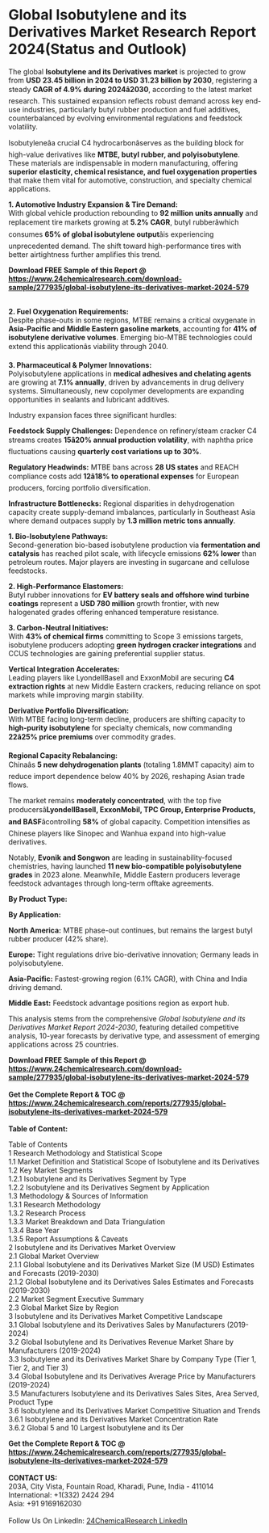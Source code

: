 <h1>Global Isobutylene and its Derivatives Market Research Report 2024(Status and Outlook)</h1><p>The global <strong>Isobutylene and its Derivatives market</strong> is projected to grow from <strong>USD 23.45 billion in 2024 to USD 31.23 billion by 2030</strong>, registering a steady <strong>CAGR of 4.9% during 2024â2030</strong>, according to the latest market research. This sustained expansion reflects robust demand across key end-use industries, particularly butyl rubber production and fuel additives, counterbalanced by evolving environmental regulations and feedstock volatility.</p><p>Isobutyleneâa crucial C4 hydrocarbonâserves as the building block for high-value derivatives like <strong>MTBE, butyl rubber, and polyisobutylene</strong>. These materials are indispensable in modern manufacturing, offering <strong>superior elasticity, chemical resistance, and fuel oxygenation properties</strong> that make them vital for automotive, construction, and specialty chemical applications.</p><p><strong>1. Automotive Industry Expansion &amp; Tire Demand:</strong><br>
With global vehicle production rebounding to <strong>92 million units annually</strong> and replacement tire markets growing at <strong>5.2% CAGR</strong>, butyl rubberâwhich consumes <strong>65% of global isobutylene output</strong>âis experiencing unprecedented demand. The shift toward high-performance tires with better airtightness further amplifies this trend.</p><div><b>Download FREE Sample of this Report @ 
            <a href="https://www.24chemicalresearch.com/download-sample/277935/global-isobutylene-its-derivatives-market-2024-579">
            https://www.24chemicalresearch.com/download-sample/277935/global-isobutylene-its-derivatives-market-2024-579</a></b></div><br><p><strong>2. Fuel Oxygenation Requirements:</strong><br>
Despite phase-outs in some regions, MTBE remains a critical oxygenate in <strong>Asia-Pacific and Middle Eastern gasoline markets</strong>, accounting for <strong>41% of isobutylene derivative volumes</strong>. Emerging bio-MTBE technologies could extend this applicationâs viability through 2040.</p><p><strong>3. Pharmaceutical &amp; Polymer Innovations:</strong><br>
Polyisobutylene applications in <strong>medical adhesives and chelating agents</strong> are growing at <strong>7.1% annually</strong>, driven by advancements in drug delivery systems. Simultaneously, new copolymer developments are expanding opportunities in sealants and lubricant additives.</p><p>Industry expansion faces three significant hurdles:</p><p><strong>Feedstock Supply Challenges:</strong> Dependence on refinery/steam cracker C4 streams creates <strong>15â20% annual production volatility</strong>, with naphtha price fluctuations causing <strong>quarterly cost variations up to 30%</strong>.</p><p><strong>Regulatory Headwinds:</strong> MTBE bans across <strong>28 US states</strong> and REACH compliance costs add <strong>12â18% to operational expenses</strong> for European producers, forcing portfolio diversification.</p><p><strong>Infrastructure Bottlenecks:</strong> Regional disparities in dehydrogenation capacity create supply-demand imbalances, particularly in Southeast Asia where demand outpaces supply by <strong>1.3 million metric tons annually</strong>.</p><p><strong>1. Bio-Isobutylene Pathways:</strong><br>
Second-generation bio-based isobutylene production via <strong>fermentation and catalysis</strong> has reached pilot scale, with lifecycle emissions <strong>62% lower</strong> than petroleum routes. Major players are investing in sugarcane and cellulose feedstocks.</p><p><strong>2. High-Performance Elastomers:</strong><br>
Butyl rubber innovations for <strong>EV battery seals and offshore wind turbine coatings</strong> represent a <strong>USD 780 million</strong> growth frontier, with new halogenated grades offering enhanced temperature resistance.</p><p><strong>3. Carbon-Neutral Initiatives:</strong><br>
With <strong>43% of chemical firms</strong> committing to Scope 3 emissions targets, isobutylene producers adopting <strong>green hydrogen cracker integrations</strong> and CCUS technologies are gaining preferential supplier status.</p><p><strong>Vertical Integration Accelerates:</strong><br>
	Leading players like LyondellBasell and ExxonMobil are securing <strong>C4 extraction rights</strong> at new Middle Eastern crackers, reducing reliance on spot markets while improving margin stability.</p><p><strong>Derivative Portfolio Diversification:</strong><br>
	With MTBE facing long-term decline, producers are shifting capacity to <strong>high-purity isobutylene</strong> for specialty chemicals, now commanding <strong>22â25% price premiums</strong> over commodity grades.</p><p><strong>Regional Capacity Rebalancing:</strong><br>
	Chinaâs <strong>5 new dehydrogenation plants</strong> (totaling 1.8MMT capacity) aim to reduce import dependence below 40% by 2026, reshaping Asian trade flows.</p><p>The market remains <strong>moderately concentrated</strong>, with the top five producersâ<strong>LyondellBasell, ExxonMobil, TPC Group, Enterprise Products, and BASF</strong>âcontrolling <strong>58%</strong> of global capacity. Competition intensifies as Chinese players like Sinopec and Wanhua expand into high-value derivatives.</p><p>Notably, <strong>Evonik and Songwon</strong> are leading in sustainability-focused chemistries, having launched <strong>11 new bio-compatible polyisobutylene grades</strong> in 2023 alone. Meanwhile, Middle Eastern producers leverage feedstock advantages through long-term offtake agreements.</p><p><strong>By Product Type:</strong></p><p><strong>By Application:</strong></p><p><strong>North America:</strong> MTBE phase-out continues, but remains the largest butyl rubber producer (42% share).</p><p><strong>Europe:</strong> Tight regulations drive bio-derivative innovation; Germany leads in polyisobutylene.</p><p><strong>Asia-Pacific:</strong> Fastest-growing region (6.1% CAGR), with China and India driving demand.</p><p><strong>Middle East:</strong> Feedstock advantage positions region as export hub.</p><p>This analysis stems from the comprehensive <em>Global Isobutylene and its Derivatives Market Report 2024-2030</em>, featuring detailed competitive analysis, 10-year forecasts by derivative type, and assessment of emerging applications across 25 countries.</p><div><b>Download FREE Sample of this Report @ 
            <a href="https://www.24chemicalresearch.com/download-sample/277935/global-isobutylene-its-derivatives-market-2024-579">
            https://www.24chemicalresearch.com/download-sample/277935/global-isobutylene-its-derivatives-market-2024-579</a></b></div><br><div><b>Get the Complete Report & TOC @ 
            <a href="https://www.24chemicalresearch.com/reports/277935/global-isobutylene-its-derivatives-market-2024-579">
            https://www.24chemicalresearch.com/reports/277935/global-isobutylene-its-derivatives-market-2024-579</a></b></div><br>
            <b>Table of Content:</b><p>Table of Contents<br />
1 Research Methodology and Statistical Scope<br />
1.1 Market Definition and Statistical Scope of Isobutylene and its Derivatives<br />
1.2 Key Market Segments<br />
1.2.1 Isobutylene and its Derivatives Segment by Type<br />
1.2.2 Isobutylene and its Derivatives Segment by Application<br />
1.3 Methodology & Sources of Information<br />
1.3.1 Research Methodology<br />
1.3.2 Research Process<br />
1.3.3 Market Breakdown and Data Triangulation<br />
1.3.4 Base Year<br />
1.3.5 Report Assumptions & Caveats<br />
2 Isobutylene and its Derivatives Market Overview<br />
2.1 Global Market Overview<br />
2.1.1 Global Isobutylene and its Derivatives Market Size (M USD) Estimates and Forecasts (2019-2030)<br />
2.1.2 Global Isobutylene and its Derivatives Sales Estimates and Forecasts (2019-2030)<br />
2.2 Market Segment Executive Summary<br />
2.3 Global Market Size by Region<br />
3 Isobutylene and its Derivatives Market Competitive Landscape<br />
3.1 Global Isobutylene and its Derivatives Sales by Manufacturers (2019-2024)<br />
3.2 Global Isobutylene and its Derivatives Revenue Market Share by Manufacturers (2019-2024)<br />
3.3 Isobutylene and its Derivatives Market Share by Company Type (Tier 1, Tier 2, and Tier 3)<br />
3.4 Global Isobutylene and its Derivatives Average Price by Manufacturers (2019-2024)<br />
3.5 Manufacturers Isobutylene and its Derivatives Sales Sites, Area Served, Product Type<br />
3.6 Isobutylene and its Derivatives Market Competitive Situation and Trends<br />
3.6.1 Isobutylene and its Derivatives Market Concentration Rate<br />
3.6.2 Global 5 and 10 Largest Isobutylene and its Der</p><div><b>Get the Complete Report & TOC @ 
            <a href="https://www.24chemicalresearch.com/reports/277935/global-isobutylene-its-derivatives-market-2024-579">
            https://www.24chemicalresearch.com/reports/277935/global-isobutylene-its-derivatives-market-2024-579</a></b></div><br><b>CONTACT US:</b><br>
            203A, City Vista, Fountain Road, Kharadi, Pune, India - 411014<br>
            International: +1(332) 2424 294<br>
            Asia: +91 9169162030 <br><br>
            Follow Us On LinkedIn: <a href="https://www.linkedin.com/company/24chemicalresearch/">24ChemicalResearch LinkedIn</a>